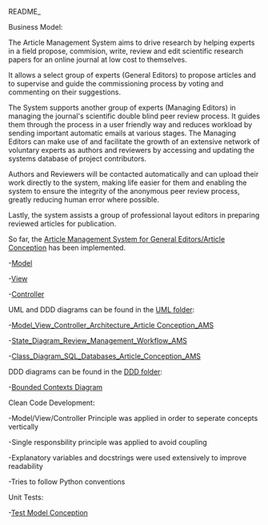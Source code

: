 README_

Business Model:

The Article Management System aims to drive research by helping experts in a field propose, commision, write, review and edit scientific research papers for an online journal at low cost to themselves.

It allows a select group of experts (General Editors) to propose articles and to supervise and guide the commissioning process by voting and commenting on their suggestions.

The System supports another group of experts (Managing Editors) in managing the journal's scientific double blind peer review process. It guides them through the process in a user friendly way and reduces workload by sending important automatic emails at various stages. The Managing Editors can make use of and facilitate the growth of an extensive network of voluntary experts as authors and reviewers by accessing and updating the systems database of project contributors.

Authors and Reviewers will be contacted automatically and can upload their work directly to the system, making life easier for them and enabling the system to ensure the integrity of the anonymous peer review process, greatly reducing human error where possible.

Lastly, the system assists a group of professional layout editors in preparing reviewed articles for publication.


So far, the [Article Management System for General Editors/Article Conception](Conception) has been implemented.

-[Model](Conception/Model.py)

-[View](Conception/View.py)

-[Controller](Conception/Controller.py)


UML and DDD diagrams can be found in the [UML folder](Diagrams/UML): 

-[Model_View_Controller_Architecture_Article Conception_AMS](Diagrams/UML/Model_View_Controller_Architecture_Article_Conception_AMS.jpg)

-[State_Diagram_Review_Management_Workflow_AMS](Diagrams/UML/State_Diagram_Review_Management_Workflow_AMS.jpg)

-[Class_Diagram_SQL_Databases_Article_Conception_AMS](Diagrams/UML/Class_Diagram_SQL_Databases_Article_Conception_AMS.jpg)



DDD diagrams can be found in the [DDD folder](Diagrams/DDD): 

-[Bounded Contexts Diagram](Diagrams/DDD/Bounded_Contexts_Diagram_AMS.jpg)



Clean Code Development: 

-Model/View/Controller Principle was applied in order to seperate concepts vertically 

-Single responsbility principle was applied to avoid coupling 

-Explanatory variables and docstrings were used extensively to improve readability

-Tries to follow Python conventions


Unit Tests:

-[Test Model Conception](Conception/test_Model.py)

